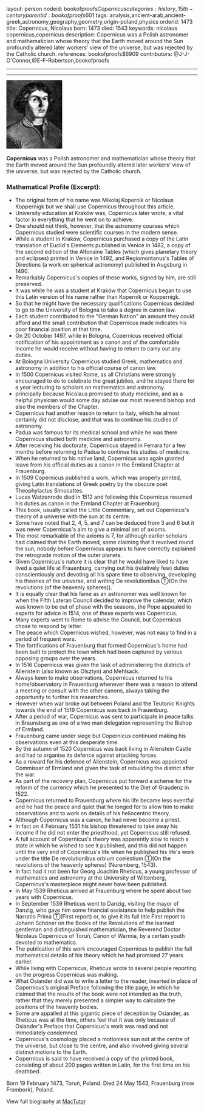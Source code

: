 layout: person
nodeid: bookofproofs$Copernicus
categories: history,15th-century
parentid: bookofproofs$601
tags: analysis,ancient-arab,ancient-greek,astronomy,geography,geometry,origin-poland,physics
orderid: 1473
title: Copernicus, Nicolaus
born: 1473
died: 1543
keywords: nicolaus copernicus,copernicus
description: Copernicus was a Polish astronomer and mathematician whose theory that the Earth moved around the Sun profoundly altered later workers' view of the universe, but was rejected by the Catholic church.
references: bookofproofs$6909
contributors: @J-J-O'Connor,@E-F-Robertson,bookofproofs

---



---

![Copernicus.jpg](https://github.com/bookofproofs/bookofproofs.github.io/blob/main/_sources/_assets/images/portraits/Copernicus.jpg?raw=true)

**Copernicus** was a Polish astronomer and mathematician whose theory that the Earth moved around the Sun profoundly altered later workers' view of the universe, but was rejected by the Catholic church.

### Mathematical Profile (Excerpt):
* The original form of his name was Mikolaj Kopernik or Nicolaus Koppernigk but we shall use Copernicus throughout this article.
* University education at Kraków was, Copernicus later wrote, a vital factor in everything that he went on to achieve.
* One should not think, however, that the astronomy courses which Copernicus studied were scientific courses in the modern sense.
* While a student in Kraków, Copernicus purchased a copy of the Latin translation of Euclid's Elements published in Venice in 1482, a copy of the second edition of the Alfonsine Tables (which gives planetary theory and eclipses) printed in Venice in 1492, and Regiomontanus's Tables of Directions (a work on spherical astronomy) published in Augsburg in 1490.
* Remarkably Copernicus's copies of these works, signed by him, are still preserved.
* It was while he was a student at Kraków that Copernicus began to use this Latin version of his name rather than Kopernik or Koppernigk.
* So that he might have the necessary qualifications Copernicus decided to go to the University of Bologna to take a degree in canon law.
* Each student contributed to the "German Nation" an amount they could afford and the small contribution that Copernicus made indicates his poor financial position at that time.
* On 20 October 1497, while in Bologna, Copernicus received official notification of his appointment as a canon and of the comfortable income he would receive without having to return to carry out any duties.
* At Bologna University Copernicus studied Greek, mathematics and astronomy in addition to his official course of canon law.
* In 1500 Copernicus visited Rome, as all Christians were strongly encouraged to do to celebrate the great jubilee, and he stayed there for a year lecturing to scholars on mathematics and astronomy.
* principally because Nicolaus promised to study medicine, and as a helpful physician would some day advise our most reverend bishop and also the members of the Chapter.
* Copernicus had another reason to return to Italy, which he almost certainly did not disclose, and that was to continue his studies of astronomy.
* Padua was famous for its medical school and while he was there Copernicus studied both medicine and astronomy.
* After receiving his doctorate, Copernicus stayed in Ferrara for a few months before returning to Padua to continue his studies of medicine.
* When he returned to his native land, Copernicus was again granted leave from his official duties as a canon in the Ermland Chapter at Frauenburg.
* In 1509 Copernicus published a work, which was properly printed, giving Latin translations of Greek poetry by the obscure poet Theophylactus Simocattes.
* Lucas Watzenrode died in 1512 and following this Copernicus resumed his duties as canon in the Ermland Chapter at Frauenburg.
* This book, usually called the Little Commentary, set out Copernicus's theory of a universe with the sun at its centre.
* Some have noted that 2, 4, 5, and 7 can be deduced from 3 and 6 but it was never Copernicus's aim to give a minimal set of axioms.
* The most remarkable of the axioms is 7, for although earlier scholars had claimed that the Earth moved, some claiming that it revolved round the sun, nobody before Copernicus appears to have correctly explained the retrograde motion of the outer planets.
* Given Copernicus's nature it is clear that he would have liked to have lived a quiet life at Frauenburg, carrying out his (relatively few) duties conscientiously and devoting all his spare time to observing, developing his theories of the universe, and writing De revolutionibus Ⓣ(On the revolutions (of the heavenly spheres)).
* It is equally clear that his fame as an astronomer was well known for when the Fifth Lateran Council decided to improve the calendar, which was known to be out of phase with the seasons, the Pope appealed to experts for advice in 1514, one of these experts was Copernicus.
* Many experts went to Rome to advise the Council, but Copernicus chose to respond by letter.
* The peace which Copernicus wished, however, was not easy to find in a period of frequent wars.
* The fortifications of Frauenburg that formed Copernicus's home had been built to protect the town which had been captured by various opposing groups over the years.
* In 1516 Copernicus was given the task of administering the districts of Allenstein (also known as Olsztyn) and Mehlsack.
* Always keen to make observations, Copernicus returned to his home/observatory in Frauenburg whenever there was a reason to attend a meeting or consult with the other canons, always taking the opportunity to further his researches.
* However when war broke out between Poland and the Teutonic Knights towards the end of 1519 Copernicus was back in Frauenburg.
* After a period of war, Copernicus was sent to participate in peace talks in Braunsberg as one of a two man delegation representing the Bishop of Ermland.
* Frauenburg came under siege but Copernicus continued making his observations even at this desperate time.
* By the autumn of 1520 Copernicus was back living in Allenstein Castle and had to organise its defence against attacking forces.
* As a reward for his defence of Allenstein, Copernicus was appointed Commissar of Ermland and given the task of rebuilding the district after the war.
* As part of the recovery plan, Copernicus put forward a scheme for the reform of the currency which he presented to the Diet of Graudenz in 1522.
* Copernicus returned to Frauenburg where his life became less eventful and he had the peace and quiet that he longed for to allow him to make observations and to work on details of his heliocentric theory.
* Although Copernicus was a canon, he had never become a priest.
* In fact on 4 February 1531 his bishop threatened to take away his income if he did not enter the priesthood, yet Copernicus still refused.
* A full account of Copernicus's theory was apparently slow to reach a state in which he wished to see it published, and this did not happen until the very end of Copernicus's life when he published his life's work under the title De revolutionibus orbium coelestium Ⓣ(On the revolutions of the heavenly spheres) (Nuremberg, 1543).
* In fact had it not been for Georg Joachim Rheticus, a young professor of mathematics and astronomy at the University of Wittenberg, Copernicus's masterpiece might never have been published.
* In May 1539 Rheticus arrived at Frauenburg where he spent about two years with Copernicus.
* In September 1539 Rheticus went to Danzig, visiting the mayor of Danzig, who gave him some financial assistance to help publish the Narratio Prima Ⓣ(First report) or, to give it its full title First report to Johann Schöner on the Books of the Revolutions of the learned gentleman and distinguished mathematician, the Reverend Doctor Nicolaus Copernicus of Toruń, Canon of Warmia, by a certain youth devoted to mathematics.
* The publication of this work encouraged Copernicus to publish the full mathematical details of his theory which he had promised 27 years earlier.
* While living with Copernicus, Rheticus wrote to several people reporting on the progress Copernicus was making.
* What Osiander did was to write a letter to the reader, inserted in place of Copernicus's original Preface following the title page, in which he claimed that the results of the book were not intended as the truth, rather that they merely presented a simpler way to calculate the positions of the heavenly bodies.
* Some are appalled at this gigantic piece of deception by Osiander, as Rheticus was at the time, others feel that it was only because of Osiander's Preface that Copernicus's work was read and not immediately condemned.
* Copernicus's cosmology placed a motionless sun not at the centre of the universe, but close to the centre, and also involved giving several distinct motions to the Earth.
* Copernicus is said to have received a copy of the printed book, consisting of about 200 pages written in Latin, for the first time on his deathbed.

Born 19 February 1473, Toruń, Poland. Died 24 May 1543, Frauenburg (now Frombork), Poland.

View full biography at [MacTutor](https://mathshistory.st-andrews.ac.uk/Biographies/Copernicus/)
